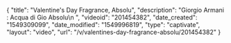 {
    "title": "Valentine's Day Fragrance, Absolu",
    "description": "Giorgio Armani : Acqua di Gio Absolu\n                              ",
    "videoid": "201454382",
    "date_created": "1549309099",
    "date_modified": "1549996819",
    "type": "captivate",
    "layout": "video",
    "url": "\/v\/valentines-day-fragrance-absolu\/201454382"
}